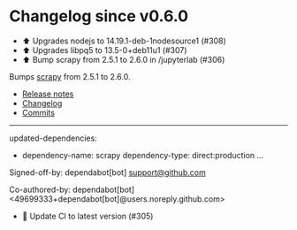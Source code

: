 # Changelog since v0.6.0
- ⬆️ Upgrades nodejs to 14.19.1-deb-1nodesource1 (#308) 
- ⬆️ Upgrades libpq5 to 13.5-0+deb11u1 (#307) 
- ⬆️ Bump scrapy from 2.5.1 to 2.6.0 in /jupyterlab (#306)

Bumps [scrapy](https://github.com/scrapy/scrapy) from 2.5.1 to 2.6.0.
- [Release notes](https://github.com/scrapy/scrapy/releases)
- [Changelog](https://github.com/scrapy/scrapy/blob/master/docs/news.rst)
- [Commits](https://github.com/scrapy/scrapy/compare/2.5.1...2.6.0)

---
updated-dependencies:
- dependency-name: scrapy
  dependency-type: direct:production
...

Signed-off-by: dependabot[bot] <support@github.com>

Co-authored-by: dependabot[bot] <49699333+dependabot[bot]@users.noreply.github.com> 
- 🚀 Update CI to latest version (#305) 
